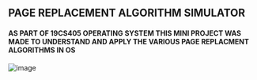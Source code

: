 ## PAGE REPLACEMENT ALGORITHM SIMULATOR

#### AS PART OF 19CS405 OPERATING SYSTEM THIS MINI PROJECT WAS MADE TO UNDERSTAND AND APPLY THE VARIOUS PAGE REPLACMENT ALGORITHMS IN OS

![image](https://github.com/Bhargava-123/page-replacement-simulator/assets/85554376/ea0af035-8717-4910-b347-3a3b39e2e5c6)
